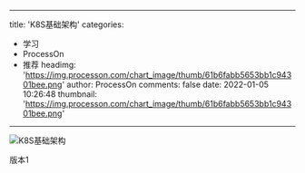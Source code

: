 
---
title: 'K8S基础架构'
categories: 
 - 学习
 - ProcessOn
 - 推荐
headimg: 'https://img.processon.com/chart_image/thumb/61b6fabb5653bb1c94301bee.png'
author: ProcessOn
comments: false
date: 2022-01-05 10:26:48
thumbnail: 'https://img.processon.com/chart_image/thumb/61b6fabb5653bb1c94301bee.png'
---

<div>   
<img class="thumb" alt="K8S基础架构" src="https://img.processon.com/chart_image/thumb/61b6fabb5653bb1c94301bee.png" referrerpolicy="no-referrer">
<p>版本1</p>  
</div>
            